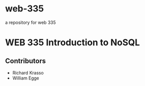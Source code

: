 # web-335
a repository for web 335

# WEB 335 Introduction to NoSQL
## Contributors
 * Richard Krasso
 * William Egge
